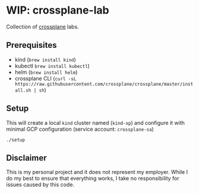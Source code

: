 # WIP: crossplane-lab

Collection of [crossplane](https://crossplane.io) labs.

## Prerequisites 

* kind (`brew install kind`)
* kubectl `brew install kubectl`)
* helm (`brew install helm`)
* crossplane CLI (`curl -sL https://raw.githubusercontent.com/crossplane/crossplane/master/install.sh | sh`)

## Setup

This will create a local `kind` cluster named (`kind-xp`) and configure it with minimal GCP configuration (service account: `crossplane-sa`)

```shell
./setup
```


## Disclaimer

This is my personal project and it does not represent my employer. While I do my best to ensure that everything works, I take no responsibility for issues caused by this code.